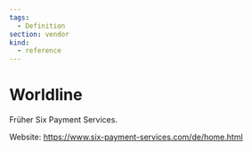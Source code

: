 ```yaml
---
tags:
  - Definition
section: vendor
kind:
  - reference
---
```


# Worldline

Früher Six Payment Services.

Website: <https://www.six-payment-services.com/de/home.html>
